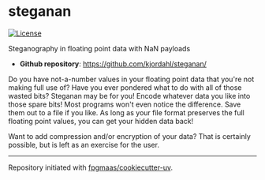 # steganan

[![License](https://img.shields.io/github/license/kjordahl/steganan)](https://img.shields.io/github/license/kjordahl/steganan)

Steganography in floating point data with NaN payloads

- **Github repository**: <https://github.com/kjordahl/steganan/>

Do you have not-a-number values in your floating point data that
you're not making full use of?  Have you ever pondered what to do with
all of those wasted bits? Steganan may be for you!  Encode whatever
data you like into those spare bits! Most programs won't even notice
the difference. Save them out to a file if you like. As long as your
file format preserves the full floating point values, you can get your
hidden data back!

Want to add compression and/or encryption of your data? That is
certainly possible, but is left as an exercise for the user.

---

Repository initiated with [fpgmaas/cookiecutter-uv](https://github.com/fpgmaas/cookiecutter-uv).
